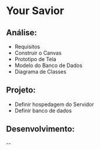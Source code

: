 # Your Savior

## Análise:
* Requisitos
* Construir o Canvas
* Prototipo de Tela
* Modelo do Banco de Dados
* Diagrama de Classes

## Projeto:
* Definir hospedagem do Servidor
* Definir banco de dados

## Desenvolvimento:
--
